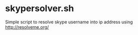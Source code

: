 skypersolver.sh
===============

Simple script to resolve skype username into ip address using http://resolveme.org/
